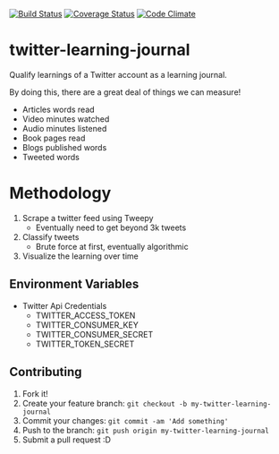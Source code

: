 [![Build Status](https://travis-ci.org/DEV3L/twitter-learning-journal.svg?branch=master)](https://travis-ci.org/DEV3L/track-my-beer)
[![Coverage Status](https://coveralls.io/repos/github/DEV3L/twitter-learning-journal/badge.svg)](https://coveralls.io/github/DEV3L/track-my-beer)
[![Code Climate](https://codeclimate.com/github/DEV3L/twitter-learning-journal/badges/gpa.svg)](https://codeclimate.com/github/DEV3L/track-my-beer)

# twitter-learning-journal
Qualify learnings of a Twitter account as a learning journal.

By doing this, there are a great deal of things we can measure!
* Articles words read
* Video minutes watched
* Audio minutes listened
* Book pages read
* Blogs published words
* Tweeted words

# Methodology

1. Scrape a twitter feed using Tweepy
    * Eventually need to get beyond 3k tweets
2. Classify tweets
    * Brute force at first, eventually algorithmic
3. Visualize the learning over time


## Environment Variables
* Twitter Api Credentials
  * TWITTER_ACCESS_TOKEN
  * TWITTER_CONSUMER_KEY
  * TWITTER_CONSUMER_SECRET
  * TWITTER_TOKEN_SECRET


## Contributing

1. Fork it!
2. Create your feature branch: `git checkout -b my-twitter-learning-journal`
3. Commit your changes: `git commit -am 'Add something'`
4. Push to the branch: `git push origin my-twitter-learning-journal`
5. Submit a pull request :D
